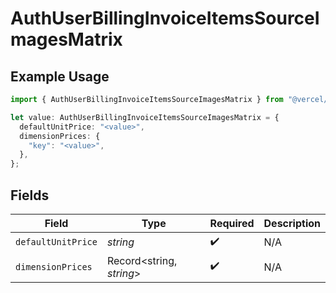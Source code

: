 # AuthUserBillingInvoiceItemsSourceImagesMatrix

## Example Usage

```typescript
import { AuthUserBillingInvoiceItemsSourceImagesMatrix } from "@vercel/sdk/models/components/authuser.js";

let value: AuthUserBillingInvoiceItemsSourceImagesMatrix = {
  defaultUnitPrice: "<value>",
  dimensionPrices: {
    "key": "<value>",
  },
};
```

## Fields

| Field                    | Type                     | Required                 | Description              |
| ------------------------ | ------------------------ | ------------------------ | ------------------------ |
| `defaultUnitPrice`       | *string*                 | :heavy_check_mark:       | N/A                      |
| `dimensionPrices`        | Record<string, *string*> | :heavy_check_mark:       | N/A                      |